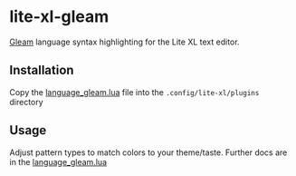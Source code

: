 # lite-xl-gleam
[Gleam](https://gleam.run) language syntax highlighting for the Lite XL text editor.

## Installation

Copy the [language_gleam.lua](language_gleam.lua) file into the `.config/lite-xl/plugins` directory

## Usage

Adjust pattern types to match colors to your theme/taste. Further docs are in the [language_gleam.lua](language_gleam.lua)
